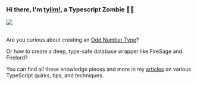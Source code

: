 ### Hi there, I'm [tylim!](https://tylim88.github.io), a Typescript Zombie 🧟👋

<!--
**tylim88/tylim88** is a ✨ _special_ ✨ repository because its `README.md` (this file) appears on your GitHub profile.

Here are some ideas to get you started:

- 🔭 I’m currently working on ...
- 🌱 I’m currently learning ...
- 👯 I’m looking to collaborate on ...
- 🤔 I’m looking for help with ...
- 💬 Ask me about ...
- 📫 How to reach me: ...
- 😄 Pronouns: ...
- ⚡ Fun fact: ...
-->

<a href="https://github.com/tylim88/github-readme-stats">
  <img align="center" src="https://github-readme-stats.vercel.app/api/top-langs/?username=tylim88&theme=radical&count_private=true" />
</a>

<br/>
<br/>

<!-- [![tylim's wakatime stats](https://github-readme-stats.vercel.app/api/wakatime?username=tylim88)](https://github.com/anuraghazra/github-readme-stats) -->

Are you curious about creating an [Odd Number Type](https://dev.to/tylim88/typescript-odd-number-type-1fj)?

Or how to create a deep, type-safe database wrapper like FireSage and Firelord? 

You can find all these knowledge pieces and more in my [articles](https://dev.to/tylim88) on various TypeScript quirks, tips, and techniques.


